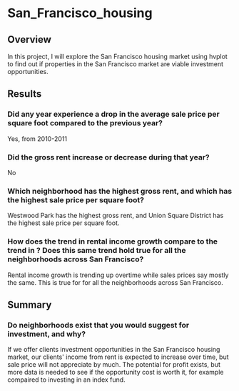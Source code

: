 # San_Francisco_housing

## Overview

In this project, I will explore the San Francisco housing market using hvplot to find out if properties in the San Francisco market are viable investment opportunities.

## Results

### Did any year experience a drop in the average sale price per square foot compared to the previous year?
Yes, from 2010-2011

### Did the gross rent increase or decrease during that year?
No

### Which neighborhood has the highest gross rent, and which has the highest sale price per square foot?
Westwood Park has the highest gross rent, and Union Square District has the highest sale price per square foot.

### How does the trend in rental income growth compare to the trend in ? Does this same trend hold true for all the neighborhoods across San Francisco?
Rental income growth is trending up overtime while sales prices say mostly the same. This is true for for all the neighborhoods across San Francisco.

## Summary

### Do neighborhoods exist that you would suggest for investment, and why?
If we offer clients investment opportunities in the San Francisco housing market, our clients' income from rent is expected to increase over time, but sale price will not appreciate by much. The potential for profit exists, but more data is needed to see if the opportunity cost is worth it, for example compaired to investing in an index fund.
